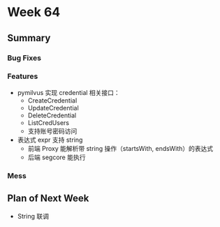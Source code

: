 # Week 64

## Summary

### Bug Fixes

### Features

- pymilvus 实现 credential 相关接口：
	- CreateCredential
	- UpdateCredential
	- DeleteCredential
	- ListCredUsers
	- 支持账号密码访问
- 表达式 expr 支持 string
	- 前端 Proxy 能解析带 string 操作（startsWith, endsWith）的表达式
	- 后端 segcore 能执行

### Mess

## Plan of Next Week

- String 联调


